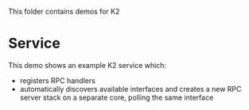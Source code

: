 <!--
    (C)opyright Futurewei Technologies Inc, 2019
-->

This folder contains demos for K2
# Service
This demo shows an example K2 service which:
- registers RPC handlers
- automatically discovers available interfaces and creates a new RPC server stack on a separate core, polling the same interface
